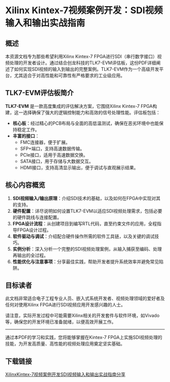 # Xilinx Kintex-7视频案例开发：SDI视频输入和输出实战指南

## 概述

本资源文档专为那些希望利用Xilinx Kintex-7 FPGA进行SDI（串行数字接口）视频处理的开发者设计。通过结合创龙科技的TLK7-EVM评估板，这份PDF详细阐述了如何实现SDI视频的输入到输出的完整案例。TLK7-EVM作为一个高级开发平台，尤其适合于对高性能和可靠性有严格要求的工业级应用。

## TLK7-EVM评估板简介

**TLK7-EVM** 是一款高度集成的评估解决方案，它围绕Xilinx Kintex-7 FPGA构建，这一选择确保了强大的逻辑控制能力和高效的信号处理性能。评估板包括：

- **核心板**：经过精心的PCB布局与全面的高低温测试，确保在恶劣环境中也能保持稳定工作。
- **丰富的接口**：
  - FMC连接器，便于扩展。
  - SFP+端口，支持高速数据传输。
  - PCIe接口，适用于高速数据交换。
  - SATA接口，用于存储与大数据交互。
  - HDMI接口，支持高清显示输出，便于调试与直观展示结果。

## 核心内容概览

1. **SDI视频输入/输出原理**：介绍SDI技术的基础，以及如何在FPGA中实现对其的支持。
2. **硬件配置**：详尽说明如何设置TLK7-EVM以适应SDI视频处理需求，包括必要的硬件跳线与连接配置。
3. **FPGA设计流程**：从创建项目到编写RTL代码，直至约束文件的应用，全程指导FPGA设计过程。
4. **软件驱动与调试**：介绍配合硬件操作所需的软件工具链，以及关键的调试技巧。
5. **实例分析**：深入分析一个完整的SDI视频处理案例，从输入捕获至编码、处理再输出的全过程。
6. **性能优化与注意事项**：分享最佳实践，帮助开发者提升系统效率并避免常见陷阱。

## 目标读者

此文档非常适合电子工程专业人员、嵌入式系统开发者、视频处理领域的爱好者及任何对使用Xilinx FPGA进行SDI视频应用开发感兴趣的人士。

请注意，实际开发过程中可能需要Xilinx相关的开发套件与软件环境，如Vivado等，确保您的开发环境已准备就绪，以便高效开展工作。

---

通过本PDF的学习和实践，您将能够掌握在Kintex-7 FPGA上实施SDI视频处理的技能，为开发高质量、高性能的视频处理应用奠定坚实基础。

## 下载链接

[XilinxKintex-7视频案例开发SDI视频输入和输出实战指南分享](https://pan.quark.cn/s/47b9bdee2aec)